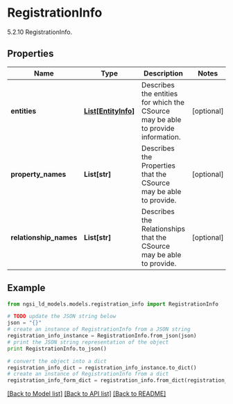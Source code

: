 # RegistrationInfo

5.2.10 RegistrationInfo. 

## Properties

Name | Type | Description | Notes
------------ | ------------- | ------------- | -------------
**entities** | [**List[EntityInfo]**](EntityInfo.md) | Describes the entities for which the CSource may be able to provide information.  | [optional] 
**property_names** | **List[str]** | Describes the Properties that the CSource may be able to provide.  | [optional] 
**relationship_names** | **List[str]** | Describes the Relationships that the CSource may be able to provide.  | [optional] 

## Example

```python
from ngsi_ld_models.models.registration_info import RegistrationInfo

# TODO update the JSON string below
json = "{}"
# create an instance of RegistrationInfo from a JSON string
registration_info_instance = RegistrationInfo.from_json(json)
# print the JSON string representation of the object
print RegistrationInfo.to_json()

# convert the object into a dict
registration_info_dict = registration_info_instance.to_dict()
# create an instance of RegistrationInfo from a dict
registration_info_form_dict = registration_info.from_dict(registration_info_dict)
```
[[Back to Model list]](../README.md#documentation-for-models) [[Back to API list]](../README.md#documentation-for-api-endpoints) [[Back to README]](../README.md)


